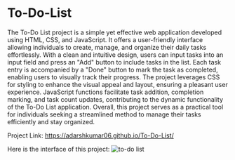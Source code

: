 # To-Do-List
The To-Do List project is a simple yet effective web application developed using HTML, CSS, and JavaScript. 
It offers a user-friendly interface allowing individuals to create, manage, and organize their daily tasks effortlessly. With a clean and intuitive design, users can input tasks into an input field and press an "Add" button to include tasks in the list. Each task entry is accompanied by a "Done" button to mark the task as completed, enabling users to visually track their progress. The project leverages CSS for styling to enhance the visual appeal and layout, ensuring a pleasant user experience. JavaScript functions facilitate task addition, completion marking, and task count updates, contributing to the dynamic functionality of the To-Do List application. Overall, this project serves as a practical tool for individuals seeking a streamlined method to manage their tasks efficiently and stay organized.

Project Link: https://adarshkumar06.github.io/To-Do-List/

Here is the interface of this project:
![to-do list](https://github.com/adarshkumar06/To-Do-List/assets/154667153/6cd2caae-8051-4b45-8743-e39ecc7d2105)
